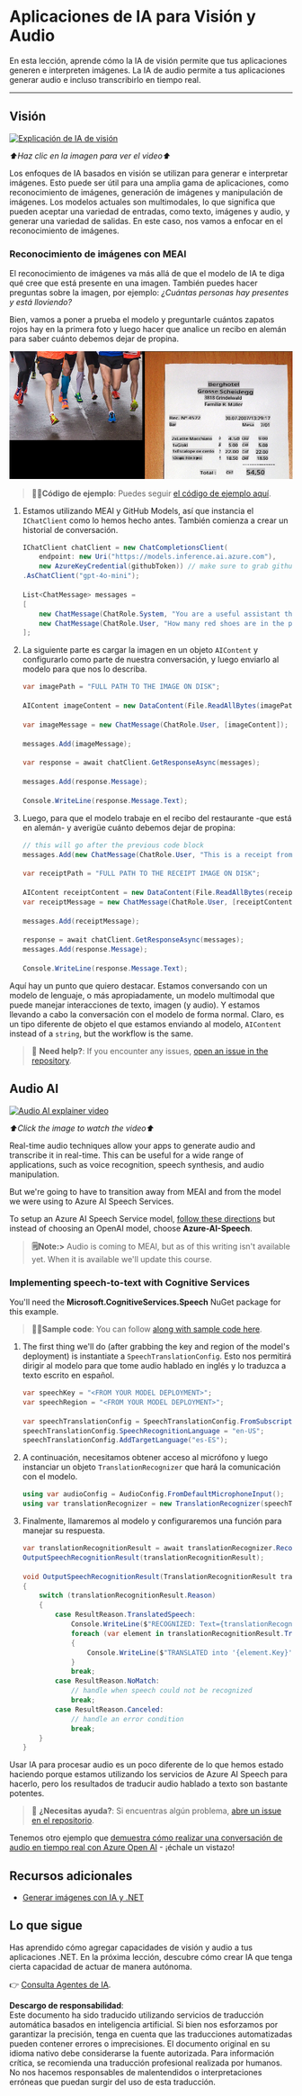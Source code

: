 # Aplicaciones de IA para Visión y Audio

En esta lección, aprende cómo la IA de visión permite que tus aplicaciones generen e interpreten imágenes. La IA de audio permite a tus aplicaciones generar audio e incluso transcribirlo en tiempo real.

---

## Visión

[![Explicación de IA de visión](https://img.youtube.com/vi/QXbASt1KXuw/0.jpg)](https://youtu.be/QXbASt1KXuw?feature=shared)

_⬆️Haz clic en la imagen para ver el video⬆️_

Los enfoques de IA basados en visión se utilizan para generar e interpretar imágenes. Esto puede ser útil para una amplia gama de aplicaciones, como reconocimiento de imágenes, generación de imágenes y manipulación de imágenes. Los modelos actuales son multimodales, lo que significa que pueden aceptar una variedad de entradas, como texto, imágenes y audio, y generar una variedad de salidas. En este caso, nos vamos a enfocar en el reconocimiento de imágenes.

### Reconocimiento de imágenes con MEAI

El reconocimiento de imágenes va más allá de que el modelo de IA te diga qué cree que está presente en una imagen. También puedes hacer preguntas sobre la imagen, por ejemplo: _¿Cuántas personas hay presentes y está lloviendo?_

Bien, vamos a poner a prueba el modelo y preguntarle cuántos zapatos rojos hay en la primera foto y luego hacer que analice un recibo en alemán para saber cuánto debemos dejar de propina.

![Un collage que muestra ambas imágenes que usará el ejemplo. La primera son varios corredores pero solo se ven sus piernas. La segunda es un recibo de restaurante en alemán](../../../translated_images/example-visual-image.e2fc4ffa5f01b3d65bb9bd5d23eebf97513bf486b761209b28fea06b63a11f6c.es.png)

> 🧑‍💻**Código de ejemplo**: Puedes seguir [el código de ejemplo aquí](../../../03-CoreGenerativeAITechniques/src/Vision-01MEAI-GitHubModels).

1. Estamos utilizando MEAI y GitHub Models, así que instancia el `IChatClient` como lo hemos hecho antes. También comienza a crear un historial de conversación.

    ```csharp
    IChatClient chatClient = new ChatCompletionsClient(
        endpoint: new Uri("https://models.inference.ai.azure.com"),
        new AzureKeyCredential(githubToken)) // make sure to grab githubToken from the secrets or environment
    .AsChatClient("gpt-4o-mini");

    List<ChatMessage> messages = 
    [
        new ChatMessage(ChatRole.System, "You are a useful assistant that describes images using a direct style."),
        new ChatMessage(ChatRole.User, "How many red shoes are in the photo?") // we'll start with the running photo
    ];
    ```

1. La siguiente parte es cargar la imagen en un objeto `AIContent` y configurarlo como parte de nuestra conversación, y luego enviarlo al modelo para que nos lo describa.

    ```csharp
    var imagePath = "FULL PATH TO THE IMAGE ON DISK";

    AIContent imageContent = new DataContent(File.ReadAllBytes(imagePath), "image/jpeg"); // the important part here is that we're loading it in bytes. The image could come from anywhere.

    var imageMessage = new ChatMessage(ChatRole.User, [imageContent]);

    messages.Add(imageMessage);

    var response = await chatClient.GetResponseAsync(messages);

    messages.Add(response.Message);

    Console.WriteLine(response.Message.Text);
    ```

1. Luego, para que el modelo trabaje en el recibo del restaurante -que está en alemán- y averigüe cuánto debemos dejar de propina:

    ```csharp
    // this will go after the previous code block
    messages.Add(new ChatMessage(ChatRole.User, "This is a receipt from a lunch. I had the sausage. How much of a tip should I leave?"));

    var receiptPath = "FULL PATH TO THE RECEIPT IMAGE ON DISK";

    AIContent receiptContent = new DataContent(File.ReadAllBytes(receiptPath), "image/jpeg");
    var receiptMessage = new ChatMessage(ChatRole.User, [receiptContent]);

    messages.Add(receiptMessage);

    response = await chatClient.GetResponseAsync(messages);
    messages.Add(response.Message);

    Console.WriteLine(response.Message.Text);
    ```

Aquí hay un punto que quiero destacar. Estamos conversando con un modelo de lenguaje, o más apropiadamente, un modelo multimodal que puede manejar interacciones de texto, imagen (y audio). Y estamos llevando a cabo la conversación con el modelo de forma normal. Claro, es un tipo diferente de objeto el que estamos enviando al modelo, `AIContent` instead of a `string`, but the workflow is the same.

> 🙋 **Need help?**: If you encounter any issues, [open an issue in the repository](https://github.com/microsoft/Generative-AI-for-beginners-dotnet/issues/new).

## Audio AI

[![Audio AI explainer video](https://img.youtube.com/vi/fuquPXRNqCo/0.jpg)](https://youtu.be/fuquPXRNqCo?feature=shared)

_⬆️Click the image to watch the video⬆️_

Real-time audio techniques allow your apps to generate audio and transcribe it in real-time. This can be useful for a wide range of applications, such as voice recognition, speech synthesis, and audio manipulation.

But we're going to have to transition away from MEAI and from the model we were using to Azure AI Speech Services.

To setup an Azure AI Speech Service model, [follow these directions](../02-SettingUp.NETDev/getting-started-azure-openai.md) but instead of choosing an OpenAI model, choose **Azure-AI-Speech**.

> **🗒️Note:>** Audio is coming to MEAI, but as of this writing isn't available yet. When it is available we'll update this course.

### Implementing speech-to-text with Cognitive Services

You'll need the **Microsoft.CognitiveServices.Speech** NuGet package for this example.

> 🧑‍💻**Sample code**: You can follow [along with sample code here](../../../03-CoreGenerativeAITechniques/src/Audio-01-SpeechMic).

1. The first thing we'll do (after grabbing the key and region of the model's deployment) is instantiate a `SpeechTranslationConfig`. Esto nos permitirá dirigir al modelo para que tome audio hablado en inglés y lo traduzca a texto escrito en español.

    ```csharp
    var speechKey = "<FROM YOUR MODEL DEPLOYMENT>";
    var speechRegion = "<FROM YOUR MODEL DEPLOYMENT>";

    var speechTranslationConfig = SpeechTranslationConfig.FromSubscription(speechKey, speechRegion);
    speechTranslationConfig.SpeechRecognitionLanguage = "en-US";
    speechTranslationConfig.AddTargetLanguage("es-ES");
    ```

1. A continuación, necesitamos obtener acceso al micrófono y luego instanciar un objeto `TranslationRecognizer` que hará la comunicación con el modelo.

    ```csharp
    using var audioConfig = AudioConfig.FromDefaultMicrophoneInput();
    using var translationRecognizer = new TranslationRecognizer(speechTranslationConfig, audioConfig);
    ```

1. Finalmente, llamaremos al modelo y configuraremos una función para manejar su respuesta.
   
    ```csharp
    var translationRecognitionResult = await translationRecognizer.RecognizeOnceAsync();
    OutputSpeechRecognitionResult(translationRecognitionResult);

    void OutputSpeechRecognitionResult(TranslationRecognitionResult translationRecognitionResult)
    {
        switch (translationRecognitionResult.Reason)
        {
            case ResultReason.TranslatedSpeech:
                Console.WriteLine($"RECOGNIZED: Text={translationRecognitionResult.Text}");
                foreach (var element in translationRecognitionResult.Translations)
                {
                    Console.WriteLine($"TRANSLATED into '{element.Key}': {element.Value}");
                }
                break;
            case ResultReason.NoMatch:
                // handle when speech could not be recognized
                break;
            case ResultReason.Canceled:
                // handle an error condition
                break;
        }
    }
    ```

Usar IA para procesar audio es un poco diferente de lo que hemos estado haciendo porque estamos utilizando los servicios de Azure AI Speech para hacerlo, pero los resultados de traducir audio hablado a texto son bastante potentes.

> 🙋 **¿Necesitas ayuda?**: Si encuentras algún problema, [abre un issue en el repositorio](https://github.com/microsoft/Generative-AI-for-beginners-dotnet/issues/new).

Tenemos otro ejemplo que [demuestra cómo realizar una conversación de audio en tiempo real con Azure Open AI](../../../03-CoreGenerativeAITechniques/src/Audio-02-RealTimeAudio) - ¡échale un vistazo!

## Recursos adicionales

- [Generar imágenes con IA y .NET](https://learn.microsoft.com/dotnet/ai/quickstarts/quickstart-openai-generate-images?tabs=azd&pivots=openai)

## Lo que sigue

Has aprendido cómo agregar capacidades de visión y audio a tus aplicaciones .NET. En la próxima lección, descubre cómo crear IA que tenga cierta capacidad de actuar de manera autónoma.

👉 [Consulta Agentes de IA](./04-agents.md).

**Descargo de responsabilidad**:  
Este documento ha sido traducido utilizando servicios de traducción automática basados en inteligencia artificial. Si bien nos esforzamos por garantizar la precisión, tenga en cuenta que las traducciones automatizadas pueden contener errores o imprecisiones. El documento original en su idioma nativo debe considerarse la fuente autorizada. Para información crítica, se recomienda una traducción profesional realizada por humanos. No nos hacemos responsables de malentendidos o interpretaciones erróneas que puedan surgir del uso de esta traducción.